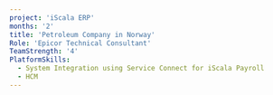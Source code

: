 ```yaml
---
project: 'iScala ERP'
months: '2'
title: 'Petroleum Company in Norway'
Role: 'Epicor Technical Consultant'
TeamStrength: '4'
PlatformSkills:
  - System Integration using Service Connect for iScala Payroll
  - HCM
---
```


